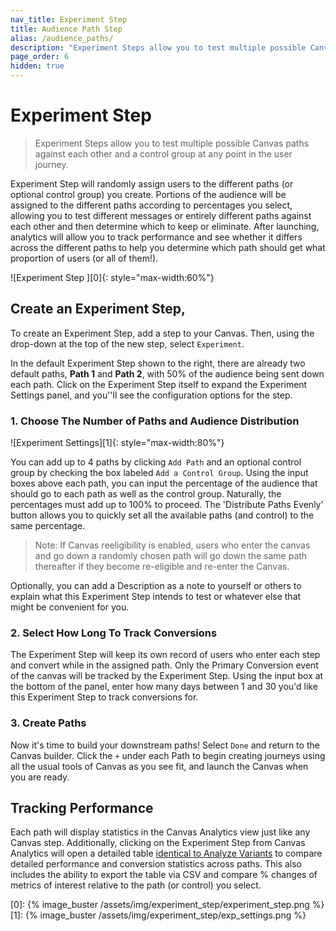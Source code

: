 ```yaml
---
nav_title: Experiment Step
title: Audience Path Step
alias: /audience_paths/
description: "Experiment Steps allow you to test multiple possible Canvas paths against each other and a control group at any point in the user journey."
page_order: 6
hidden: true
---
```


# Experiment Step

> Experiment Steps allow you to test multiple possible Canvas paths against each other and a control group at any point in the user journey.

Experiment Step will randomly assign users to the different paths (or optional control group) you create. Portions of the audience will be assigned to the different paths according to percentages you select, allowing you to test different messages or entirely different paths against each other and then determine which to keep or eliminate. After launching, analytics will allow you to track performance and see whether it differs across the different paths to help you determine which path should get what proportion of users (or all of them!).

![Experiment Step ][0]{: style="max-width:60%"}

## Create an Experiment Step,


To create an Experiment Step, add a step to your Canvas. Then, using the drop-down at the top of the new step, select `Experiment`.

In the default Experiment Step shown to the right, there are already two default paths, __Path 1__ and __Path 2__, with 50% of the audience being sent down each path. Click on the Experiment Step itself to expand the Experiment Settings panel, and you''ll see the configuration options for the step. 

### 1. Choose The Number of Paths and Audience Distribution

![Experiment Settings][1]{: style="max-width:80%"}

You can add up to 4 paths by clicking `Add Path` and an optional control group by checking the box labeled `Add a Control Group`. Using the input boxes above each path, you can input the percentage of the audience that should go to each path as well as the control group. Naturally, the percentages must add up to 100% to proceed. The 'Distribute Paths Evenly' button allows you to quickly set all the available paths (and control) to the same percentage.

> Note: If Canvas reeligibility is enabled, users who enter the canvas and go down a randomly chosen path will go down the same path thereafter if they become re-eligible and re-enter the Canvas.

Optionally, you can add a Description as a note to yourself or others to explain what this Experiment Step intends to test or whatever else that might be convenient for you.

### 2. Select How Long To Track Conversions

The Experiment Step will keep its own record of users who enter each step and convert while in the assigned path. Only the Primary Conversion event of the canvas will be tracked by the Experiment Step. Using the input box at the bottom of the panel, enter how many days between 1 and 30 you'd like this Experiment Step to track conversions for.

### 3. Create Paths

Now it's time to build your downstream paths! Select `Done` and return to the Canvas builder.  Click the `+` under each Path to begin creating journeys using all the usual tools of Canvas as you see fit, and launch the Canvas when you are ready.

## Tracking Performance

Each path will display statistics in the Canvas Analytics view just like any Canvas step. Additionally, clicking on the Experiment Step from Canvas Analytics will open a detailed table [identical to Analyze Variants](https://www.braze.com/docs/user_guide/engagement_tools/canvas/get_started/measuring_and_testing_with_canvas_analytics/#performance-breakdown-by-variant) to compare detailed performance and conversion statistics across paths. This also includes the ability to export the table via CSV and compare % changes of metrics of interest relative to the path (or control) you select.


[0]: {% image_buster /assets/img/experiment_step/experiment_step.png %}
[1]: {% image_buster /assets/img/experiment_step/exp_settings.png %}
